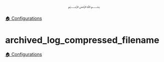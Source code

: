 <p align=center>
   ﷽
</p>

[🏠 Configurations](/docs/CONFIGURATION.md)

# archived_log_compressed_filename


[🏠 Configurations](/docs/CONFIGURATION.md)

